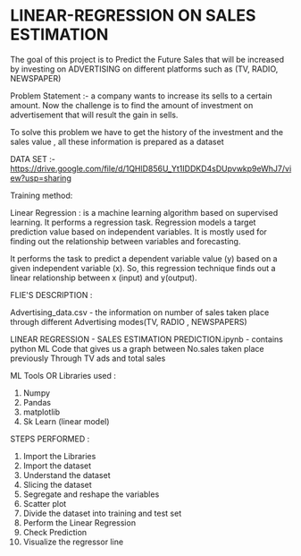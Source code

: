 # LINEAR-REGRESSION ON SALES ESTIMATION

The goal of this project is to Predict the Future Sales that will be increased by investing on ADVERTISING  on different platforms  such as (TV, RADIO, NEWSPAPER)

Problem Statement :- a company wants to increase its sells to a certain amount. Now the challenge is to find the amount of investment on advertisement that will result the gain in sells.

To solve this problem we have to get the history of the investment and the sales value , all these information is prepared as a dataset


DATA SET :- https://drive.google.com/file/d/1QHlD856U_Yt1IDDKD4sDUpvwkp9eWhJ7/view?usp=sharing

Training method:

Linear Regression : is a machine learning algorithm based on supervised learning. It performs a regression task. Regression models a target prediction value based on independent variables. It is mostly used for finding out the relationship between variables and forecasting.

It performs the task to predict a dependent variable value (y) based on a given independent variable (x). So, this regression technique finds out a linear relationship between x (input) and y(output).


FLIE'S DESCRIPTION :

Advertising_data.csv - the information on number of sales taken place through different Advertising modes(TV, RADIO , NEWSPAPERS)

LINEAR REGRESSION - SALES ESTIMATION PREDICTION.ipynb - contains python ML Code that gives us a graph between No.sales taken place previously Through TV ads and total sales

ML Tools OR Libraries used :

1. Numpy 
2. Pandas
3. matplotlib
4. Sk Learn (linear model)


STEPS PERFORMED :
1. Import the Libraries
2. Import the dataset
3. Understand the dataset
4. Slicing the dataset
5. Segregate and reshape the variables
6. Scatter plot
7. Divide the dataset into training and test set
8. Perform the Linear Regression
9. Check Prediction
10. Visualize the regressor line
